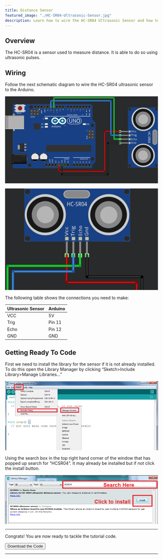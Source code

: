 ```yaml
---
title: Distance Sensor
featured_image: "./HC-SR04-Ultrasonic-Sensor.jpg"
description: Learn how to wire the HC-SR04 Ultrasonic Sensor and how to use it with Arduino.
---
```

## Overview
The HC-SR04 is a sensor used to measure distance. It is able to do so using ultrasonic pulses.

## Wiring
Follow the next schematic diagram to wire the HC-SR04 ultrasonic sensor to the Arduino.

![Wiring Diagram](./images/wiring-1.png)

![Close-up of the HC-SR04](./images/wiring-2.png)

The following table shows the connections you need to make:

| Ultrasonic Sensor | Arduino |
| ----------------- | ------- |
| VCC | 5V |
| Trig | Pin 11 |
| Echo | Pin 12 |
| GND | GND |

## Getting Ready To Code
First we need to install the library for the sensor if it is not already installed. To do this open the Library Manager by clicking “Sketch>Include Library>Manage Libraries…”

![Aruino Program](./images/screen-1.png)

Using the search box in the top right hand corner of the window that has popped up search for “HCSR04”. It may already be installed but if not click the install button.

![Arduino Library Manager](./images/screen-2.png)

***

Congrats! You are now ready to tackle the tutorial code.

<button class="mdc-button mdc-button--raised">
  <a href="./code/DistanceTutorial.ino" class="mdc-button__label" style="text-decoration: none;">Download the Code</a>
</button>

***
